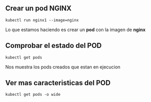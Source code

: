 ## Crear un pod NGINX
```
kubectl run nginx1 --image=nginx
```
Lo que estamos haciendo es crear un **pod** con la imagen de **nginx**

## Comprobar el estado del POD
```
kubectl get pods
```
Nos muestra los pods creados que estan en ejecucion

## Ver mas caracteristicas del POD
```
kubectl get pods -o wide
```
